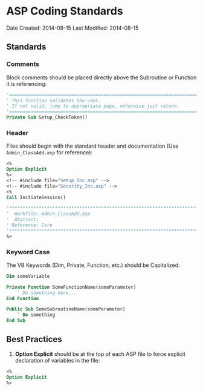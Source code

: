 ASP Coding Standards
====================

Date Created: 2014-08-15
Last Modified: 2014-08-15

## Standards

### Comments

Block comments should be placed directly above the Subroutine or Function it is referencing:

```vb
'===============================================================================
' This function validates the user. 
' If not valid, jump to appropriate page, otherwise just return.
'===============================================================================
Private Sub Setup_CheckToken()
```

### Header

Files should begin with the standard header and documentation (Use `Admin_ClassAdd.asp` for reference):

```vb
<%
Option Explicit
%>
<!-- #include file="Setup_Inc.asp" -->
<!-- #include file="Security_Inc.asp" -->
<%
Call InitiateSession()

'*******************************************************************************
'  Workfile: Admin_ClassAdd.asp
'  Abstract: 
' Reference: Core
'*******************************************************************************
%>
```

### Keyword Case

The VB Keywords (Dim, Private, Function, etc.) should be Capitalized:

```vb
Dim someVariable

Private Function SomeFunctionName(someParameter)
	' Do something here...
End Function

Public Sub SomeSubroutineName(someParameter)
	` Do something
End Sub

```


## Best Practices

1. **Option Explicit** should be at the top of each ASP file to force explicit declaration of variables in the file:

```vb
<%
Option Explicit
%>
``` 